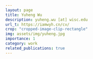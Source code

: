 ```yaml
---
layout: page
title: Yuheng Wu
description: yuheng.wu [at] wisc.edu
url_t: https://iamwyh.cn/cv/
crop: "cropped-image-clip-rectangle"
img: assets/img/yuheng.jpg
importance: 1
category: work
related_publications: true
---
```

